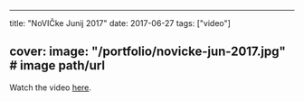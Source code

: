 
---
title: "NoVIČke Junij 2017"
date: 2017-06-27
tags: ["video"]

cover:
  image: "/portfolio/novicke-jun-2017.jpg" # image path/url
---

Watch the video [here](https://www.youtube.com/watch?v=vLB7aq-nkLA).


